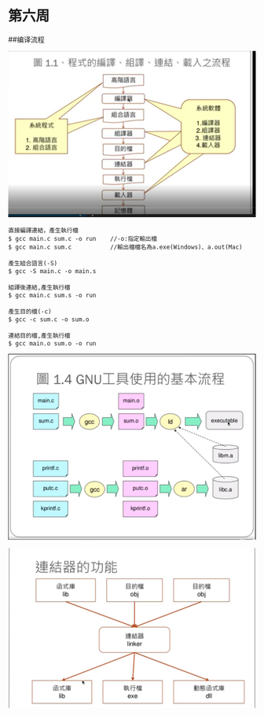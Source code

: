# 第六周

##编译流程

![image](https://github.com/lzc2021/sp109b/blob/main/image/01.png)

```
直接編譯連結，產生執行檔
$ gcc main.c sum.c -o run    //-o:指定輸出檔
$ gcc main.c sum.c           //輸出檔檔名為a.exe(Windows)、a.out(Mac)

產生組合語言(-S)
$ gcc -S main.c -o main.s

組譯後連結,產生執行檔
$ gcc main.c sum.s -o run

產生目的檔(-c)
$ gcc -c sum.c -o sum.o

連結目的檔,產生執行檔
$ gcc main.o sum.o -o run
```

![image](https://github.com/lzc2021/sp109b/blob/main/image/02.png)

![image](https://github.com/lzc2021/sp109b/blob/main/image/03.png)
